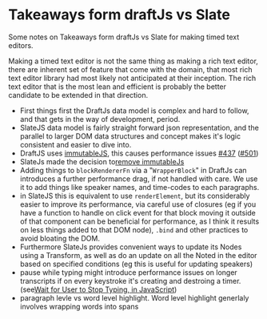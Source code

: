 # Takeaways form draftJs vs Slate
Some notes on Takeaways form draftJs vs Slate for making timed text editors.

Making a timed text editor is not the same thing as making a rich text editor, there are inherent set of feature that come with the domain, that most rich text editor library had most likely not anticipated at their inception. The rich text editor that is the most lean and efficient is probably the better candidate to be extended in that direction.

- First things first the DraftJs data model is complex and hard to follow, and that gets in the way of development, period.
- SlateJS data model is fairly straight forward json representation, and the parallel to larger DOM data structures and concept makes it's logic consistent and easier to dive into.
- DraftJS uses [immutableJS](https://immutable-js.github.io/immutable-js/), this causes performance issues  [#437](https://github.com/facebook/draft-js/issues/437) ([#501](https://github.com/Automattic/simplenote-electron/issues/501))
- SlateJs made the decision to[remove immutableJs](https://github.com/ianstormtaylor/slate/milestone/3?closed=1) 
- Adding things to `blockRendererFn` via a "`WrapperBlock`" in DraftJs can introduces a further performance drag, if not handled with care. We use it to add things like speaker names, and time-codes to each paragraphs.
- in SlateJS this is equivalent to use `renderElement`, but its considerably easier to improve its performance, via careful use of closures (eg if you have a function to handle  on click event for that block moving it outside of that component can be beneficial for performance, as I think it results on less things added to that DOM node), `.bind` and other practices to avoid bloating the DOM.
- Furthermore SlateJs provides convenient ways to update its Nodes using a Transform, as well as do an update on all the Noted in the editor based on specified conditions (eg this is useful for updating speakers)
- pause while typing might introduce performance issues on longer transcripts if on every keystroke it's creating and destroing a timer. (see[Wait for User to Stop Typing, in JavaScript](https://schier.co/blog/wait-for-user-to-stop-typing-using-javascript))
- paragraph levle vs word level highlight. Word level highlight generlaly involves wrapping words into spans